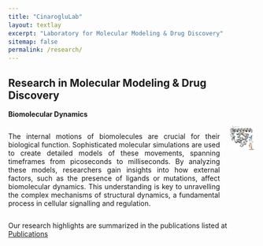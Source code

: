 ```yaml
---
title: "CinarogluLab"
layout: textlay
excerpt: "Laboratory for Molecular Modeling & Drug Discovery"
sitemap: false
permalink: /research/
---
```


## Research in Molecular Modeling & Drug Discovery

**Biomolecular Dynamics**

<div style="display: flex; flex-wrap: wrap; justify-content: space-between;">

<div style="flex: 1; text-align: justify; margin-right: 20px;">

The internal motions of biomolecules are crucial for their biological function. Sophisticated molecular simulations are used to create detailed models of these movements, spanning timeframes from picoseconds to milliseconds. By analyzing these models, researchers gain insights into how external factors, such as the presence of ligands or mutations, affect biomolecular dynamics. This understanding is key to unravelling the complex mechanisms of structural dynamics, a fundamental process in cellular signalling and regulation.

</div>

<div style="flex: 0 0 auto;">

<img src="https://raw.githubusercontent.com/CinarogluLab/cinaroglulab.github.io/main/images/images-0003.jpeg" alt="Biomolecular Dynamics" style="height: 50px;">

</div>
</div>


Our research highlights are summarized in the publications listed at <a href="{{ site.url }}{{ site.baseurl }}/publications">Publications</a> 
